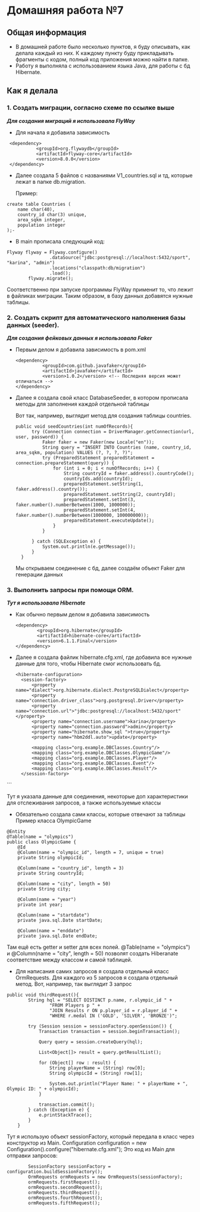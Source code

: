 # Домашняя работа №7
## Общая информация
- В домашней работе было несколько пунктов, я буду описывать, как делала каждый из них. К каждому пункту буду прикладывать фрагменты с кодом, полный код приложения можно найти в папке.
- Работу я выполняла с использованием языка Java, для работы с бд Hibernate.


## Как я делала
### 1. Создать миграции, согласно схеме по ссылке выше
***Для создания миграций я использовала FlyWay***
- Для начала я добавила зависимость
 ```
  <dependency>
            <groupId>org.flywaydb</groupId>
            <artifactId>flyway-core</artifactId>
            <version>8.0.0</version>
  </dependency>
```
- Далее создала 5 файлов с названиями V1_countries.sql и тд, которые лежат в папке db.migration.
  
  Пример:
```
create table Countries (
    name char(40),
    country_id char(3) unique,
    area_sqkm integer,
    population integer
);-
```
- В main прописала следующий код:
```
Flyway flyway = Flyway.configure()
                .dataSource("jdbc:postgresql://localhost:5432/sport", "karina", "admin")
                .locations("classpath:db/migration")
                .load();
        flyway.migrate();
```
Соответственно при запуске программы FlyWay применит то, что лежит в файликах миграции. Таким образом, в базу данных добавятся нужные таблицы.

### 2. Создать скрипт для автоматического наполнения базы данных (seeder).
***Для создания фейковых данных я использовала Faker***
- Первым делом я добавила зависимость в pom.xml
  ```
  <dependency>
            <groupId>com.github.javafaker</groupId>
            <artifactId>javafaker</artifactId>
            <version>1.0.2</version> <!-- Последняя версия может отличаться -->
  </dependency>
  ```

- Далее я создала свой класс DatabaseSeeder, в котором прописала методы для заполнения каждой отдельной таблицы

  Вот так, например, выглядит метод для создания таблицы countries.
  ```
  public void seedCountries(int numOfRecords){
        try (Connection connection = DriverManager.getConnection(url, user, password)) {
            Faker faker = new Faker(new Locale("en"));
            String query = "INSERT INTO Countries (name, country_id, area_sqkm, population) VALUES (?, ?, ?, ?)";
            try (PreparedStatement preparedStatement = connection.prepareStatement(query)) {
                for (int i = 0; i < numOfRecords; i++) {
                    String countryId = faker.address().countryCode();
                    countryIds.add(countryId);
                    preparedStatement.setString(1, faker.address().country());
                    preparedStatement.setString(2, countryId);
                    preparedStatement.setInt(3, faker.number().numberBetween(1000, 1000000));
                    preparedStatement.setInt(4, faker.number().numberBetween(1000000, 100000000));
                    preparedStatement.executeUpdate();
                }
            }

        } catch (SQLException e) {
            System.out.println(e.getMessage());
        }
    }
  ```
  Мы открываем соединение с бд, далее создаём объект Faker для генерации данных

### 3. Выполнить запросы при помощи ORM.
***Тут я использовала Hibernate***
- Как обычно первым делом я добавила зависимость
    ```
    <dependency>
            <groupId>org.hibernate</groupId>
            <artifactId>hibernate-core</artifactId>
            <version>6.1.1.Final</version>
    </dependency>
    ```
- Далее я создала файлик hibernate.cfg.xml, где добавила все нужные данные для того, чтобы Hibernate смог использовать бд.
  ```
  <hibernate-configuration>
    <session-factory>
        <property name="dialect">org.hibernate.dialect.PostgreSQLDialect</property>
        <property name="connection.driver_class">org.postgresql.Driver</property>
        <property name="connection.url">"jdbc:postgresql://localhost:5432/sport"</property>
        <property name="connection.username">karina</property>
        <property name="connection.password">admin</property>
        <property name="hibernate.show_sql ">true</property>
        <property name="hbm2ddl.auto">update</property>

        <mapping class="org.example.DBClasses.Country"/>
        <mapping class="org.example.DBClasses.OlympicGame"/>
        <mapping class="org.example.DBClasses.Player"/>
        <mapping class="org.example.DBClasses.Event"/>
        <mapping class="org.example.DBClasses.Result"/>
    </session-factory>
</hibernate-configuration>
  ```
  
Тут я указала данные для соединения, некоторые доп характеристики для отслеживания запросов, а также используемые классы
- Обязательно создала сами классы, которые отвечают за таблицы
Пример класса OlympicGame

```
@Entity
@Table(name = "olympics")
public class OlympicGame {
    @Id
    @Column(name = "olympic_id", length = 7, unique = true)
    private String olympicId;

    @Column(name = "country_id", length = 3)
    private String countryId;

    @Column(name = "city", length = 50)
    private String city;

    @Column(name = "year")
    private int year;

    @Column(name = "startdate")
    private java.sql.Date startDate;

    @Column(name = "enddate")
    private java.sql.Date endDate;
```
Там ещё есть getter и setter для всех полей.
@Table(name = "olympics") и @Column(name = "city", length = 50) позволят создать Hiberanate соответствие между классом и самой таблицей.

- Для написания самих запросов я создала отдельный класс OrmRequests. Для каждого из 5 запросов я создала отдельный метод.
Вот, например, так выглядит 3 запрос
```
public void thirdRequest(){
        String hql = "SELECT DISTINCT p.name, r.olympic_id " +
                "FROM Players p " +
                "JOIN Results r ON p.player_id = r.player_id " +
                "WHERE r.medal IN ('GOLD', 'SILVER', 'BRONZE')";

        try (Session session = sessionFactory.openSession()) {
            Transaction transaction = session.beginTransaction();

            Query query = session.createQuery(hql);

            List<Object[]> result = query.getResultList();

            for (Object[] row : result) {
                String playerName = (String) row[0];
                String olympicId = (String) row[1];

                System.out.println("Player Name: " + playerName + ", Olympic ID: " + olympicId);
            }

            transaction.commit();
        } catch (Exception e) {
            e.printStackTrace();
        }
    }
```
Тут я использую объект sessionFactory, который передала в класс через конструктор из Main.
Configuration configuration = new Configuration().configure("hibernate.cfg.xml");
Это код из Main для отправки запросов:
```
        SessionFactory sessionFactory = configuration.buildSessionFactory();
        OrmRequests ormRequests = new OrmRequests(sessionFactory);
        ormRequests.firstRequest();
        ormRequests.secondRequest();
        ormRequests.thirdRequest();
        ormRequests.fourthRequest();
        ormRequests.fifthRequest();
```
